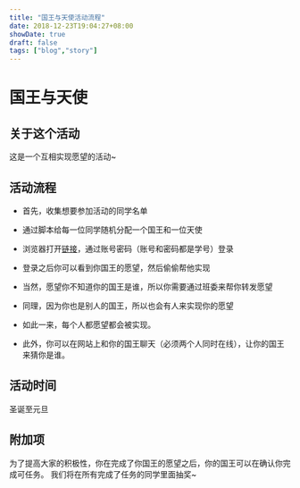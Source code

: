 ```yaml
---
title: "国王与天使活动流程"
date: 2018-12-23T19:04:27+08:00
showDate: true
draft: false
tags: ["blog","story"]
---
```


# 国王与天使

## 关于这个活动

这是一个互相实现愿望的活动~

## 活动流程

* 首先，收集想要参加活动的同学名单

* 通过脚本给每一位同学随机分配一个国王和一位天使

* 浏览器打开[链接](https://king.ncu204.com)，通过账号密码（账号和密码都是学号）登录

* 登录之后你可以看到你国王的愿望，然后偷偷帮他实现

* 当然，愿望你不知道你的国王是谁，所以你需要通过班委来帮你转发愿望

* 同理，因为你也是别人的国王，所以也会有人来实现你的愿望

* 如此一来，每个人都愿望都会被实现。

* 此外，你可以在网站上和你的国王聊天（必须两个人同时在线），让你的国王来猜你是谁。

## 活动时间

圣诞至元旦

## 附加项

为了提高大家的积极性，你在完成了你国王的愿望之后，你的国王可以在确认你完成可任务。
我们将在所有完成了任务的同学里面抽奖~